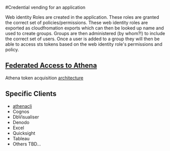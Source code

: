 #Credential vending for an application

Web identity Roles are created in the application. These roles are granted the
correct set of policies/permissions. These web identity roles are exported as
cloudfromation exports which can then be looked up name and used to create groups.
Groups are then administered (by whom?!) to include the correct set of users.
Once a user is added to a group they will then be able to access sts tokens
based on the web identity role's permissions and policy.

## [Federated Access to Athena](https://docs.aws.amazon.com/athena/latest/ug/access-federation-saml.html)

Athena token acquisition [architecture ](https://docs.aws.amazon.com/athena/latest/ug/images/athena-saml-based-federation.png)

## Specific Clients

* [athenacli](https://github.com/ucopacme/amazon-cognito-cdk-example-for-getting-aws-credentials/blob/dev/docs/athenacli.md)
* Cognos
* DbVisualiser
* Denodo
* Excel
* Quicksight
* Tableau
* Others TBD...

